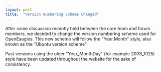 ```yaml
---
layout: post
title:  "Version Numbering Scheme Changed"
---
```

After some discussion recently held between the core team and forum members, we decided to change the version numbering scheme used for OpenEaagles. This new scheme will follow the "Year.Month" style, also known as the "Ubuntu version scheme".

Past versions using the older "Year_MonthDay" (for example 2008_1025) style have been updated throughout the website for the sake of consistency.

